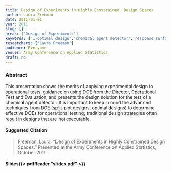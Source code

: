 ```yaml
---
title: Design of Experiments in Highly Constrained  Design Spaces
author: Laura Freeman
date: 2011-01-01
year: 2011
slug: []
areas: ['Design of Experiments']
keywords: ['I-optimal design','chemical agent detector','response surface modeling']
researchers: ['Laura Freeman']
audience: Everyone
venues: Army Conference on Applied Statistics
draft: no
---
```




### Abstract
This presentation shows the merits of applying experimental design to operational tests, guidance on using DOE from the Director, Operational Test and Evaluation, and presents the design solution for the test of a chemical agent detector.  It is important to keep in mind the advanced techniques from DOE (split-plot designs, optimal designs) to determine effective DOEs for operational testing; traditional design strategies often result in designs that are not executable.

#### Suggested Citation
> Freeman, Laura. “Design of Experiments in Highly Constrained Design Spaces.” Presented at the Army Conference on Applied Statistics, October 2011.

#### Slides{{< pdfReader "slides.pdf" >}}





